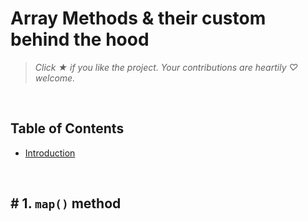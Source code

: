# Array Methods & their custom behind the hood

> *Click &#9733; if you like the project. Your contributions are heartily ♡ welcome.*

<br/>

## Table of Contents

* [Introduction](#-1-introduction)

<br/>

## # 1. `map()` method
